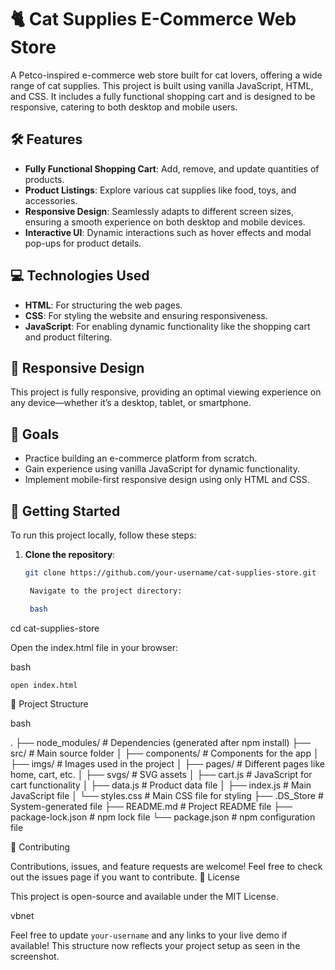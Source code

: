 # 🐈 Cat Supplies E-Commerce Web Store

A Petco-inspired e-commerce web store built for cat lovers, offering a wide range of cat supplies. This project is built using vanilla JavaScript, HTML, and CSS. It includes a fully functional shopping cart and is designed to be responsive, catering to both desktop and mobile users.

## 🛠️ Features

- **Fully Functional Shopping Cart**: Add, remove, and update quantities of products.
- **Product Listings**: Explore various cat supplies like food, toys, and accessories.
- **Responsive Design**: Seamlessly adapts to different screen sizes, ensuring a smooth experience on both desktop and mobile devices.
- **Interactive UI**: Dynamic interactions such as hover effects and modal pop-ups for product details.

## 💻 Technologies Used

- **HTML**: For structuring the web pages.
- **CSS**: For styling the website and ensuring responsiveness.
- **JavaScript**: For enabling dynamic functionality like the shopping cart and product filtering.

## 📱 Responsive Design

This project is fully responsive, providing an optimal viewing experience on any device—whether it’s a desktop, tablet, or smartphone.

## 🎯 Goals

- Practice building an e-commerce platform from scratch.
- Gain experience using vanilla JavaScript for dynamic functionality.
- Implement mobile-first responsive design using only HTML and CSS.

## 🚀 Getting Started

To run this project locally, follow these steps:

1. **Clone the repository**:
   ```bash
   git clone https://github.com/your-username/cat-supplies-store.git

    Navigate to the project directory:

    bash

cd cat-supplies-store

Open the index.html file in your browser:

bash

    open index.html

📂 Project Structure

bash

.
├── node_modules/              # Dependencies (generated after npm install)
├── src/                       # Main source folder
│   ├── components/            # Components for the app
│   ├── imgs/                  # Images used in the project
│   ├── pages/                 # Different pages like home, cart, etc.
│   ├── svgs/                  # SVG assets
│   ├── cart.js                # JavaScript for cart functionality
│   ├── data.js                # Product data file
│   ├── index.js               # Main JavaScript file
│   └── styles.css             # Main CSS file for styling
├── .DS_Store                  # System-generated file
├── README.md                  # Project README file
├── package-lock.json          # npm lock file
└── package.json               # npm configuration file

🤝 Contributing

Contributions, issues, and feature requests are welcome! Feel free to check out the issues page if you want to contribute.
📄 License

This project is open-source and available under the MIT License.

vbnet


Feel free to update `your-username` and any links to your live demo if available! This structure now reflects your project setup as seen in the screenshot.
